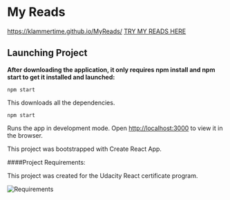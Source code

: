 # My Reads

https://klammertime.github.io/MyReads/
[TRY MY READS HERE](https://klammertime.github.io/MyReads/)

## Launching Project

**After downloading the application, it only requires npm install and npm start to get it installed and launched:**

```
npm start
```

This downloads all the dependencies.

```
npm start
```

Runs the app in development mode.
Open [http://localhost:3000](http://localhost:3000) to view it in the browser.

This project was bootstrapped with Create React App.

####Project Requirements:

This project was created for the Udacity React certificate program.

![Requirements](/images/projectRequirements.png)
